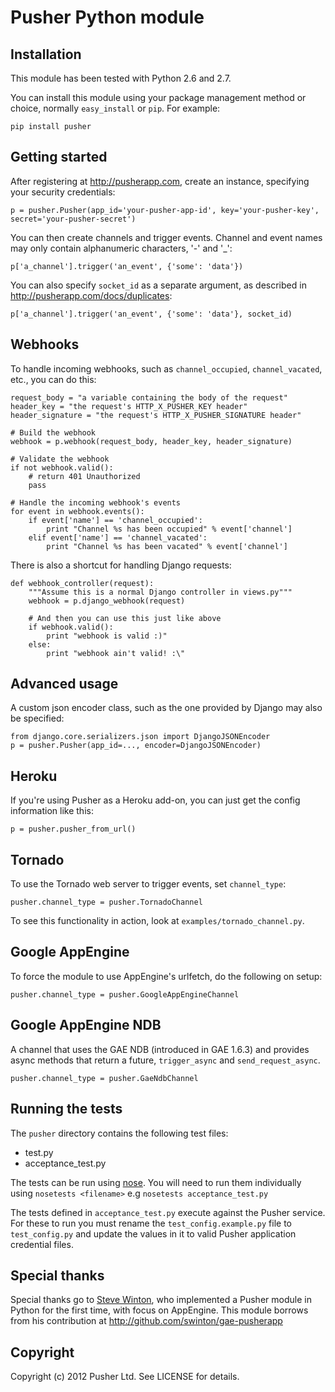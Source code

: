 # Pusher Python module

## Installation

This module has been tested with Python 2.6 and 2.7.

You can install this module using your package management method or choice, normally `easy_install` or `pip`. For example:

    pip install pusher

## Getting started

After registering at <http://pusherapp.com>, create an instance, specifying your security credentials:

    p = pusher.Pusher(app_id='your-pusher-app-id', key='your-pusher-key', secret='your-pusher-secret')

You can then create channels and trigger events. Channel and event names may only contain alphanumeric characters, '-' and '_':

    p['a_channel'].trigger('an_event', {'some': 'data'})


You can also specify `socket_id` as a separate argument, as described in <http://pusherapp.com/docs/duplicates>:

    p['a_channel'].trigger('an_event', {'some': 'data'}, socket_id)

## Webhooks

To handle incoming webhooks, such as `channel_occupied`, `channel_vacated`, etc., you can do this:

    request_body = "a variable containing the body of the request"
    header_key = "the request's HTTP_X_PUSHER_KEY header"
    header_signature = "the request's HTTP_X_PUSHER_SIGNATURE header"

    # Build the webhook
    webhook = p.webhook(request_body, header_key, header_signature)

    # Validate the webhook
    if not webhook.valid():
        # return 401 Unauthorized
        pass

    # Handle the incoming webhook's events
    for event in webhook.events():
        if event['name'] == 'channel_occupied':
            print "Channel %s has been occupied" % event['channel']
        elif event['name'] == 'channel_vacated':
            print "Channel %s has been vacated" % event['channel']

There is also a shortcut for handling Django requests:

    def webhook_controller(request):
        """Assume this is a normal Django controller in views.py"""
        webhook = p.django_webhook(request)

        # And then you can use this just like above
        if webhook.valid():
            print "webhook is valid :)"
        else:
            print "webhook ain't valid! :\"

## Advanced usage

A custom json encoder class, such as the one provided by Django may also be specified:

    from django.core.serializers.json import DjangoJSONEncoder
    p = pusher.Pusher(app_id=..., encoder=DjangoJSONEncoder)

## Heroku

If you're using Pusher as a Heroku add-on, you can just get the config information like this:

    p = pusher.pusher_from_url()

## Tornado

To use the Tornado web server to trigger events, set `channel_type`:

    pusher.channel_type = pusher.TornadoChannel

To see this functionality in action, look at `examples/tornado_channel.py`.

## Google AppEngine

To force the module to use AppEngine's urlfetch, do the following on setup:

    pusher.channel_type = pusher.GoogleAppEngineChannel

## Google AppEngine NDB

A channel that uses the GAE NDB (introduced in GAE 1.6.3) and provides async methods that return a future, `trigger_async` and `send_request_async`.

    pusher.channel_type = pusher.GaeNdbChannel

## Running the tests

The `pusher` directory contains the following test files:

* test.py
* acceptance_test.py

The tests can be run using [nose](http://readthedocs.org/docs/nose/en/latest/). You will need to run them individually using `nosetests <filename>` e.g `nosetests acceptance_test.py`
  
The tests defined in `acceptance_test.py` execute against the Pusher service. For these to run you must rename the `test_config.example.py` file to `test_config.py` and update the values in it to valid Pusher application credential files.

## Special thanks

Special thanks go to [Steve Winton](http://www.nixonmcinnes.co.uk/people/steve/), who implemented a Pusher module in Python for the first time, with focus on AppEngine. This module borrows from his contribution at <http://github.com/swinton/gae-pusherapp>

## Copyright

Copyright (c) 2012 Pusher Ltd. See LICENSE for details.
